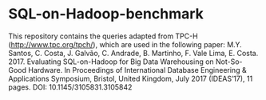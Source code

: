 # SQL-on-Hadoop-benchmark
This repository contains the queries adapted from TPC-H (http://www.tpc.org/tpch/), which are used in the following paper:  M.Y. Santos, C. Costa, J. Galvão, C. Andrade, B. Martinho, F. Vale Lima, E. Costa. 2017. Evaluating SQL-on-Hadoop for Big Data Warehousing on Not-So-Good Hardware. In Proceedings of International Database Engineering &amp; Applications Symposium, Bristol, United Kingdom, July 2017 (IDEAS’17), 11 pages. DOI: 10.1145/3105831.3105842
